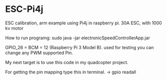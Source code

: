 # ESC-Pi4j
ESC calibration, arm example using Pi4j in raspberry pi. 30A ESC, with 1000 kv motor


How to run programg:
sudo java -jar electronicSpeedControllerApp.jar 

GPIO_26 = BCM = 12 (Raspberry Pi 3 Model B). used for testing you can change any PWM supported Pin.

My next target is to use this code in my quadcopter project.


For getting the pin mapping type this in terminal.
-> gpio readall
